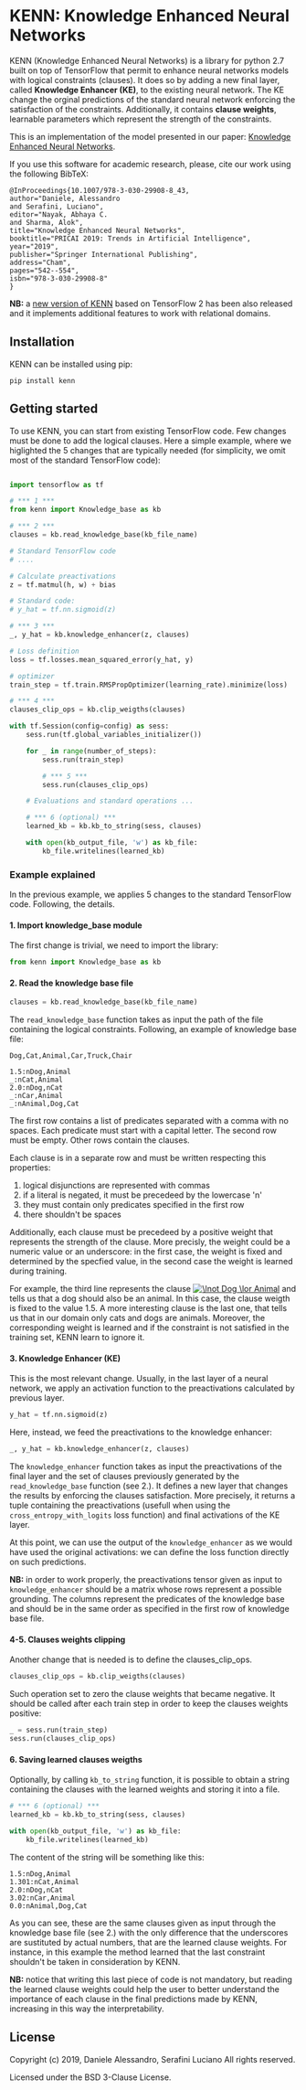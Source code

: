 # KENN: Knowledge Enhanced Neural Networks

KENN (Knowledge Enhanced Neural Networks) is a library for python 2.7 built on top of TensorFlow that permit to enhance neural networks models with logical constraints (clauses). It does so by adding a new final layer, called **Knowledge Enhancer (KE)**, to the existing neural network. The KE change the orginal predictions of the standard neural network enforcing the satisfaction of the constraints. Additionally, it contains **clause weights**, learnable parameters which represent the strength of the constraints.

This is an implementation of the model presented in our paper:
[Knowledge Enhanced Neural Networks](https://link.springer.com/chapter/10.1007/978-3-030-29908-8_43).

If you use this software for academic research, please, cite our work using the following BibTeX:

```
@InProceedings{10.1007/978-3-030-29908-8_43,
author="Daniele, Alessandro
and Serafini, Luciano",
editor="Nayak, Abhaya C.
and Sharma, Alok",
title="Knowledge Enhanced Neural Networks",
booktitle="PRICAI 2019: Trends in Artificial Intelligence",
year="2019",
publisher="Springer International Publishing",
address="Cham",
pages="542--554",
isbn="978-3-030-29908-8"
}
```

**NB:** a [new version of KENN](https://github.com/DanieleAlessandro/KENN2) based on TensorFlow 2 has been also released and it implements additional features to work with relational domains.

## Installation

KENN can be installed using pip:

```
pip install kenn
```

## Getting started

To use KENN, you can start from existing TensorFlow code. Few changes must be done to add the logical clauses.
Here a simple example, where we higlighted the 5 changes that are typically needed (for simplicity, we omit most of the standard TensorFlow code):

```python

import tensorflow as tf

# *** 1 ***
from kenn import Knowledge_base as kb

# *** 2 ***
clauses = kb.read_knowledge_base(kb_file_name)

# Standard TensorFlow code
# ....

# Calculate preactivations
z = tf.matmul(h, w) + bias

# Standard code:
# y_hat = tf.nn.sigmoid(z)

# *** 3 ***
_, y_hat = kb.knowledge_enhancer(z, clauses)

# Loss definition
loss = tf.losses.mean_squared_error(y_hat, y)

# optimizer
train_step = tf.train.RMSPropOptimizer(learning_rate).minimize(loss)

# *** 4 ***
clauses_clip_ops = kb.clip_weigths(clauses)

with tf.Session(config=config) as sess:
    sess.run(tf.global_variables_initializer())

    for _ in range(number_of_steps):
        sess.run(train_step)

        # *** 5 ***
        sess.run(clauses_clip_ops)

    # Evaluations and standard operations ...

    # *** 6 (optional) ***
    learned_kb = kb.kb_to_string(sess, clauses)

    with open(kb_output_file, 'w') as kb_file:
        kb_file.writelines(learned_kb)
```

### Example explained

In the previous example, we applies 5 changes to the standard TensorFlow code. Following, the details.

#### 1. Import knowledge_base module

The first change is trivial, we need to import the library:

```python
from kenn import Knowledge_base as kb
```

#### 2. Read the knowledge base file

```python
clauses = kb.read_knowledge_base(kb_file_name)
```

The `read_knowledge_base` function takes as input the path of the file containing the logical constraints. Following, an example of knowledge base file:

```
Dog,Cat,Animal,Car,Truck,Chair

1.5:nDog,Animal
_:nCat,Animal
2.0:nDog,nCat
_:nCar,Animal
_:nAnimal,Dog,Cat
```

The first row contains a list of predicates separated with a comma with no spaces. Each predicate must start with a capital letter.
The second row must be empty.
Other rows contain the clauses.

Each clause is in a separate row and must be written respecting this properties:

1. logical disjunctions are represented with commas
1. if a literal is negated, it must be precedeed by the lowercase 'n'
1. they must contain only predicates specified in the first row
1. there shouldn't be spaces

Additionally, each clause must be precedeed by a positive weight that represents the strength of the clause. More precisly, the weight could be a numeric value or an underscore: in the first case, the weight is fixed and determined by the specfied value, in the second case the weight is learned during training.

For example, the third line represents the clause <a href="https://www.codecogs.com/eqnedit.php?latex=\lnot&space;Dog&space;\lor&space;Animal" target="_blank"><img src="https://latex.codecogs.com/gif.latex?\lnot&space;Dog&space;\lor&space;Animal" title="\lnot Dog \lor Animal" /></a> and tells us that a dog should also be an animal. In this case, the clause weigth is fixed to the value 1.5. A more interesting clause is the last one, that tells us that in our domain only cats and dogs are animals. Moreover, the corresponding weight is learned and if the constraint is not satisfied in the training set, KENN learn to ignore it.

#### 3. Knowledge Enhancer (KE)

This is the most relevant change. Usually, in the last layer of a neural network, we apply an activation function to the preactivations calculated by previous layer.

```python
y_hat = tf.nn.sigmoid(z)
```

Here, instead, we feed the preactivations to the knowledge enhancer:

```python
_, y_hat = kb.knowledge_enhancer(z, clauses)
```

The `knowledge_enhancer` function takes as input the preactivations of the final layer and the set of clauses previously generated by the `read_knowledge_base` function (see 2.). It defines a new layer that changes the results by enforcing the clauses satisfaction. More precisely, it returns a tuple containing the preactivations (usefull when using the `cross_entropy_with_logits` loss function) and final activations of the KE layer.

At this point, we can use the output of the `knowledge_enhancer` as we would have used the original activations: we can define the loss function directly on such predictions.

**NB:** in order to work properly, the preactivations tensor given as input to `knowledge_enhancer` should be a matrix whose rows represent a possible grounding. The columns represent the predicates of the knowledge base and should be in the same order as specified in the first row of knowledge base file.

#### 4-5. Clauses weights clipping

Another change that is needed is to define the clauses_clip_ops.

```python
clauses_clip_ops = kb.clip_weigths(clauses)
```

Such operation set to zero the clause weights that became negative. It should be called after each train step in order to keep the clauses weights positive:

```python
_ = sess.run(train_step)
sess.run(clauses_clip_ops)
```

#### 6. Saving learned clauses weigths

Optionally, by calling `kb_to_string` function, it is possible to obtain a string containing the clauses with the learned weights and storing it into a file.

```python
# *** 6 (optional) ***
learned_kb = kb.kb_to_string(sess, clauses)

with open(kb_output_file, 'w') as kb_file:
    kb_file.writelines(learned_kb)
```

The content of the string will be something like this:

```
1.5:nDog,Animal
1.301:nCat,Animal
2.0:nDog,nCat
3.02:nCar,Animal
0.0:nAnimal,Dog,Cat
```

As you can see, these are the same clauses given as input through the knowledge base file (see 2.) with the only difference that the underscores are sustituted by actual numbers, that are the learned clause weights. For instance, in this example the method learned that the last constraint shouldn't be taken in consideration by KENN.

**NB:** notice that writing this last piece of code is not mandatory, but reading the learned clause weights could help the user to better understand the importance of each clause in the final predictions made by KENN, increasing in this way the interpretability.

## License

Copyright (c) 2019, Daniele Alessandro, Serafini Luciano
All rights reserved.

Licensed under the BSD 3-Clause License.
